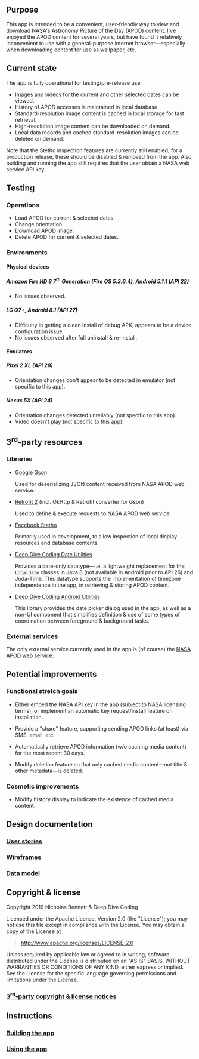 ## Purpose

This app is intended to be a convenient, user-friendly way to view and download NASA's Astronomy Picture of the Day (APOD) content. I've enjoyed the APOD content for several years, but have found it relatively inconvenient to use with a general-purpose internet browser&mdash;especially when downloading content for use as wallpaper, etc.

## Current state

The app is fully operational for testing/pre-release use: 

* Images and videos for the current and other selected dates can be viewed.
* History of APOD accesses is maintained in local database.
* Standard-resolution image content is cached in local storage for fast retrieval.
* High-resolution image content can be downloaded on demand.
* Local data records and cached standard-resolution images can be deleted on demand. 

Note that the Stetho inspection features are currently still enabled; for a production release, these should be disabled &amp; removed from the app. Also, building and running the app still requires that the user obtain a NASA web service API key. 

## Testing

### Operations

* Load APOD for current &amp; selected dates.
* Change orientation.
* Download APOD image.
* Delete APOD for current &amp; selected dates. 

### Environments

#### Physical devices

##### Amazon Fire HD 8 7<sup>th</sup> Generation (Fire OS 5.3.6.4), Android 5.1.1 (API 22)

* No issues observed.

##### LG Q7+, Android 8.1 (API 27)

* Difficulty in getting a clean install of debug APK; appears to be a device configuration issue.
* No issues observed after full uninstall &amp; re-install.

#### Emulators

##### Pixel 2 XL (API 28)

* Orientation changes don't appear to be detected in emulator (not specific to this app).

##### Nexus 5X (API 24)

* Orientation changes detected unreliably (not specific to this app).
* Video doesn't play (not specific to this app).  

## 3<sup>rd</sup>-party resources

### Libraries

* [Google Gson](https://github.com/google/gson)

    Used for deserializing JSON content received from NASA APOD web service.
    
* [Retrofit 2](https://square.github.io/retrofit/) (incl. OkHttp &amp; Retrofit converter for Gson)

    Used to define &amp; execute requests to NASA APOD web service.  
    
* [Facebook Stetho](https://github.com/facebook/stetho) 

    Primarily used in development, to allow inspection of local display resources and database contents. 
    
* [Deep Dive Coding Date Utilities](https://github.com/deep-dive-coding-java/date-utilities)

    Provides a date-only datatype&mdash;i.e. a lightweight replacement for the `LocalDate` classes in Java 8 (not available in Android prior to API 26) and Joda-Time. This datatype supports the implementation of timezone independence in the app, in retrieving &amp; storing APOD content.    

* [Deep Dive Coding Android Utilities](https://github.com/deep-dive-coding-java/android-utilities) 

    This library provides the date picker dialog used in the app, as well as a non-UI component that simplifies definition &amp; use of some types of coordination between foreground &amp; background tasks. 

### External services

The only external service currently used in the app is (of course) the [NASA APOD web service](https://api.nasa.gov/api.html#apod).  

## Potential improvements

### Functional stretch goals

* Either embed the NASA API key in the app (subject to NASA licensing terms), or implement an automatic key request/install feature on installation.

* Provide a "share" feature, supporting sending APOD links (at least) via SMS, email, etc.

* Automatically retrieve APOD information (w/o caching media content) for the most recent 30 days.

* Modify deletion feature so that only cached media content&mdash;not title &amp; other metadata&mdash;is deleted.

### Cosmetic improvements

* Modify history display to indicate the existence of cached media content.  

## Design documentation

### [User stories](docs/user-stories.md)

### [Wireframes](docs/wireframes.md)

### [Data model](docs/data-model.md)

## Copyright &amp; license

Copyright 2019 Nicholas Bennett & Deep Dive Coding

Licensed under the Apache License, Version 2.0 (the "License"); you may not use this file except in compliance with the License. You may obtain a copy of the License at

> <http://www.apache.org/licenses/LICENSE-2.0>

Unless required by applicable law or agreed to in writing, software distributed under the License is distributed on an "AS IS" BASIS, WITHOUT WARRANTIES OR CONDITIONS OF ANY KIND, either express or implied. See the License for the specific language governing permissions and limitations under the License.

### [3<sup>rd</sup>-party copyright &amp; license notices](docs/notice.md) 

## Instructions

### [Building the app](docs/build-instructions.md)

### [Using the app](docs/user-instructions.md)
